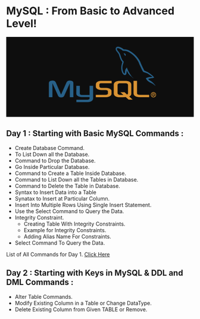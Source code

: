 # MySQL : From Basic to Advanced Level!
![](/images/sql3.png)

## Day 1 : Starting with Basic MySQL Commands :

  - Create Database Command.
  - To List Down all the Database.
  - Command to Drop the Database.
  - Go Inside Particular Database.
  - Command to Create a Table Inside Database.
  - Command to List Down all the Tables in Database.
  - Command to Delete the Table in Database.
  - Syntax to Insert Data into a Table
  - Synatax to Insert at Particular Column.
  - Insert Into Multiple Rows Using Single Insert Statement.
  - Use the Select Command to Query the Data.
  - Integrity Constraint.
     - Creating Table With Integrity Constraints.
     - Example for Integrity Constraints.
     - Adding Alias Name For Constraints.
- Select Command To Query the Data.

List of All Commands for Day 1. [Click Here](https://github.com/TheData-Guy/SQL/tree/main/iNeuron%20BigDataBoot%20Camp%20SQL%20Class/Day%201)

## Day 2 : Starting with Keys in MySQL & DDL and DML Commands :

- Alter Table Commands.
- Modify Existing Column in a Table or Change DataType.
- Delete Existing Column from Given TABLE or Remove.







